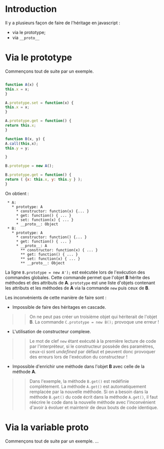 # Introduction #

Il y a plusieurs façon de faire de l'héritage en javascript :
  * via le prototype;
  * via `__proto__`


# Via le prototype #
Commençons tout de suite par un exemple.
```javascript

function A(x) {
this.x = x;
}

A.prototype.set = function(x) {
this.x = x;
}

A.prototype.get = function() {
return this.x;
}

function B(x, y) {
A.call(this,x);
this.y = y;

}

B.prototype = new A();

B.prototype.get = function() {
return ( {x: this.x, y: this.y } );
}
```

On obtient :
```
 * A:
   * prototype: A
     * constructor: function(x) {... }
     * get: function() { ... }
     * set: function(x) { ... }
     * __proto__: Object
 * B:
   * prototype: A
     * constructor: function() {... }
     * get: function() { ... }
     * __proto__: A
       ** constructor: function(x) { ... }
       ** get: function() { ... }
       ** set: function(x) { ... }
       ** __proto__: Object
```

La ligne `B.prototype = new A');` est exécutée lors de l'exécution des commandes globales. Cette commande permet que l'objet **B** hérite des méthodes et des attributs de **A**. `prototype` est une liste d'objets contenant les attributs et les méthodes de **A** via la commande `new` puis ceux de **B**.

Les inconvénients de cette manière de faire sont :
  * Impossible de faire des héritages en cascade.
> > On ne peut pas créer un troisième objet qui hériterait de l'objet **B**. La commande `C.prototype = new B();` provoque une erreur !

  * L'utilisation de constructeur complexe.
> > Le mot de clef `new` étant exécuté à la première lecture de code par l'interpréteur, si le constructeur possède des paramètres, ceux-ci sont _undefined_ par défaut et peuvent donc provoquer des erreurs lors de l'exécution du constructeur !

  * Impossible d'enrichir une méthode dans l'objet **B** avec celle de la méthode **A**.
> > Dans l'exemple, la méthode `B.get()` est redéfinie complètement. La méthode `A.get()` est automatiquement remplacée par la nouvelle méthode. Si on a besoin dans la méthode `B.get()` du code écrit dans la méthode `A.get()`, il faut réécrire le code dans la nouvelle méthode avec l'inconvénient d'avoir à évoluer et maintenir de deux bouts de code identique.

# Via la variable proto #
Commençons tout de suite par un exemple.
...